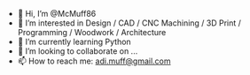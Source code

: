 - 👋 Hi, I’m @McMuff86
- 👀 I’m interested in Design / CAD / CNC Machining / 3D Print / Programming / Woodwork / Architecture
- 🌱 I’m currently learning Python
- 💞️ I’m looking to collaborate on ...
- 📫 How to reach me: adi.muff@gmail.com

<!---
McMuff86/McMuff86 is a ✨ special ✨ repository because its `README.md` (this file) appears on your GitHub profile.
You can click the Preview link to take a look at your changes.
--->

